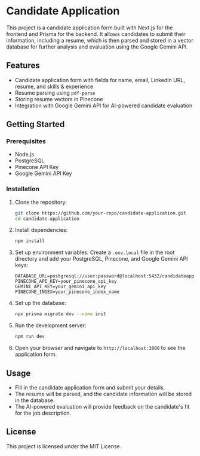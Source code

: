 # Candidate Application

This project is a candidate application form built with Next.js for the frontend and Prisma for the backend. It allows candidates to submit their information, including a resume, which is then parsed and stored in a vector database for further analysis and evaluation using the Google Gemini API.

## Features

- Candidate application form with fields for name, email, LinkedIn URL, resume, and skills & experience
- Resume parsing using `pdf-parse`
- Storing resume vectors in Pinecone
- Integration with Google Gemini API for AI-powered candidate evaluation

## Getting Started

### Prerequisites

- Node.js
- PostgreSQL
- Pinecone API Key
- Google Gemini API Key

### Installation

1. Clone the repository:
   ```bash
   git clone https://github.com/your-repo/candidate-application.git
   cd candidate-application
   ```

2. Install dependencies:
   ```bash
   npm install
   ```

3. Set up environment variables:
   Create a `.env.local` file in the root directory and add your PostgreSQL, Pinecone, and Google Gemini API keys:
   ```env
   DATABASE_URL=postgresql://user:password@localhost:5432/candidateapp
   PINECONE_API_KEY=your_pinecone_api_key
   GEMINI_API_KEY=your_gemini_api_key
   PINECONE_INDEX=your_pinecone_index_name
   ```

4. Set up the database:
   ```bash
   npx prisma migrate dev --name init
   ```

5. Run the development server:
   ```bash
   npm run dev
   ```

6. Open your browser and navigate to `http://localhost:3000` to see the application form.

## Usage

- Fill in the candidate application form and submit your details.
- The resume will be parsed, and the candidate information will be stored in the database.
- The AI-powered evaluation will provide feedback on the candidate's fit for the job description.

## License

This project is licensed under the MIT License.